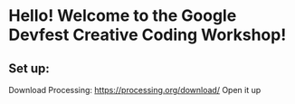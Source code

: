 # Hello! Welcome to the Google Devfest Creative Coding Workshop!

## Set up:
Download Processing: https://processing.org/download/
Open it up
